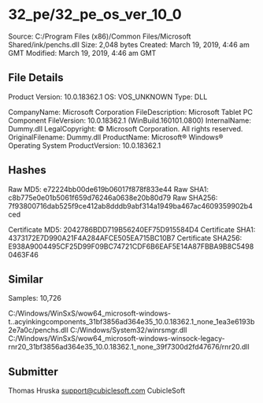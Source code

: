 32_pe/32_pe_os_ver_10_0
=======================

Source:  C:/Program Files (x86)/Common Files/Microsoft Shared/ink/penchs.dll
Size:  2,048 bytes
Created:  March 19, 2019, 4:46 am GMT
Modified:  March 19, 2019, 4:46 am GMT

File Details
------------

Product Version:  10.0.18362.1
OS:  VOS_UNKNOWN
Type:  DLL

CompanyName:  Microsoft Corporation
FileDescription:  Microsoft Tablet PC Component
FileVersion:  10.0.18362.1 (WinBuild.160101.0800)
InternalName:  Dummy.dll
LegalCopyright:  © Microsoft Corporation. All rights reserved.
OriginalFilename:  Dummy.dll
ProductName:  Microsoft® Windows® Operating System
ProductVersion:  10.0.18362.1

Hashes
------

Raw MD5:  e72224bb00de619b06017f878f833e44
Raw SHA1:  c8b775e0e01b5061f659d76246a0638e20b80d79
Raw SHA256:  7f93800716dab525f9ce412ab8dddb9abf314a1949ba467ac4609359902b4ced

Certificate MD5:  2042786BDD719B56240EF75D915584D4
Certificate SHA1:  4373172E7D990A21F4A284AFCE505EA715BC10B7
Certificate SHA256:  E938A9004495CF25D99F09BC74721CDF6B6EAF5E14A87FBBA9B8C54980463F46

Similar
-------

Samples:  10,726

C:/Windows/WinSxS/wow64_microsoft-windows-t..acyinkingcomponents_31bf3856ad364e35_10.0.18362.1_none_1ea3e6193b2e7a0c/penchs.dll
C:/Windows/System32/winrsmgr.dll
C:/Windows/WinSxS/wow64_microsoft-windows-winsock-legacy-rnr20_31bf3856ad364e35_10.0.18362.1_none_39f7300d2fd47676/rnr20.dll

Submitter
---------

Thomas Hruska
support@cubiclesoft.com
CubicleSoft

